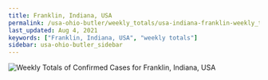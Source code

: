 ```yaml
---
title: Franklin, Indiana, USA
permalink: /usa-ohio-butler/weekly_totals/usa-indiana-franklin-weekly_totals.html
last_updated: Aug 4, 2021
keywords: ["Franklin, Indiana, USA", "weekly totals"]
sidebar: usa-ohio-butler_sidebar
---
```


![Weekly Totals of Confirmed Cases for Franklin, Indiana, USA](/covid_tracker/images/graphs/usa-indiana-franklin-weekly_totals_graph.png)
